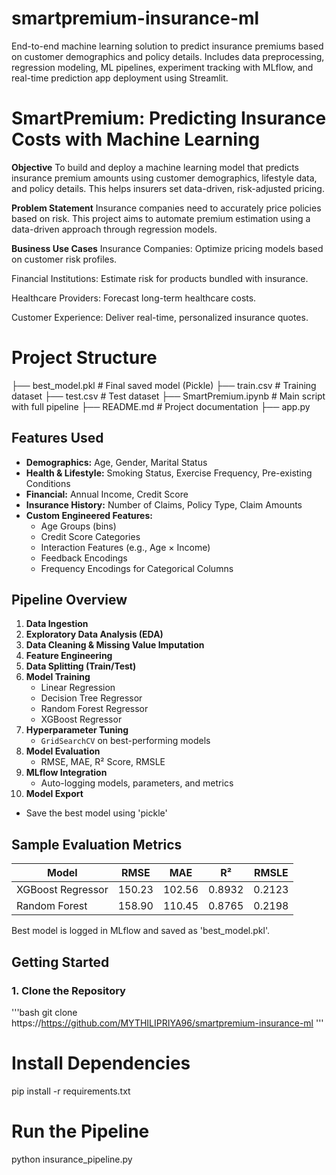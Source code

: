 # smartpremium-insurance-ml
End-to-end machine learning solution to predict insurance premiums based on customer demographics and policy details. Includes data preprocessing, regression modeling, ML pipelines, experiment tracking with MLflow, and real-time prediction app deployment using Streamlit.

# SmartPremium: Predicting Insurance Costs with Machine Learning

**Objective**
To build and deploy a machine learning model that predicts insurance premium amounts using customer demographics, lifestyle data, and policy details. This helps insurers set data-driven, risk-adjusted pricing.

**Problem Statement**
Insurance companies need to accurately price policies based on risk. This project aims to automate premium estimation using a data-driven approach through regression models.

**Business Use Cases**
Insurance Companies: Optimize pricing models based on customer risk profiles.

Financial Institutions: Estimate risk for products bundled with insurance.

Healthcare Providers: Forecast long-term healthcare costs.

Customer Experience: Deliver real-time, personalized insurance quotes.

# Project Structure
├── best_model.pkl # Final saved model (Pickle)
├── train.csv # Training dataset
├── test.csv # Test dataset
├── SmartPremium.ipynb # Main script with full pipeline
├── README.md # Project documentation
├── app.py

## Features Used

- **Demographics:** Age, Gender, Marital Status
- **Health & Lifestyle:** Smoking Status, Exercise Frequency, Pre-existing Conditions
- **Financial:** Annual Income, Credit Score
- **Insurance History:** Number of Claims, Policy Type, Claim Amounts
- **Custom Engineered Features:**
  - Age Groups (bins)
  - Credit Score Categories
  - Interaction Features (e.g., Age × Income)
  - Feedback Encodings
  - Frequency Encodings for Categorical Columns

##  Pipeline Overview

1. **Data Ingestion**
2. **Exploratory Data Analysis (EDA)**
3. **Data Cleaning & Missing Value Imputation**
4. **Feature Engineering**
5. **Data Splitting (Train/Test)**
6. **Model Training**
   - Linear Regression
   - Decision Tree Regressor
   - Random Forest Regressor
   - XGBoost Regressor
7. **Hyperparameter Tuning**
   - `GridSearchCV` on best-performing models
8. **Model Evaluation**
   - RMSE, MAE, R² Score, RMSLE
9. **MLflow Integration**
   - Auto-logging models, parameters, and metrics
10. **Model Export**
   - Save the best model using 'pickle'

## Sample Evaluation Metrics

| Model              | RMSE   | MAE    | R²     | RMSLE  |
|-------------------|--------|--------|--------|--------|
| XGBoost Regressor | 150.23 | 102.56 | 0.8932 | 0.2123 |
| Random Forest      | 158.90 | 110.45 | 0.8765 | 0.2198 |

 Best model is logged in MLflow and saved as 'best_model.pkl'.


##  Getting Started

### 1. Clone the Repository

'''bash
git clone https://https://github.com/MYTHILIPRIYA96/smartpremium-insurance-ml
'''
# Install Dependencies
pip install -r requirements.txt

# Run the Pipeline

python insurance_pipeline.py

